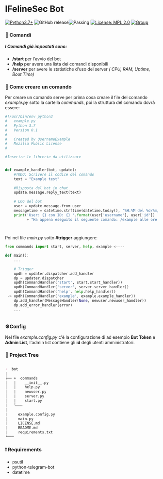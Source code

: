 <h1 align="centre">
  lFelineSec Bot <br>
</h1>

[![Python3.7+](https://img.shields.io/badge/Python-3.7%2B-green.svg)](https://www.python.org/downloads) ![GitHub release](https://img.shields.io/github/release-pre/Felinesec/FelineSec-Bot.svg?color=blue&style=popout)![Passing](https://img.shields.io/badge/Build-Passing-brightgreen.svg) [![License: MPL 2.0](https://img.shields.io/badge/License-MPL%202.0-brightgreen.svg)](https://opensource.org/licenses/MPL-2.0) [![Group](https://img.shields.io/badge/Group-%40FelineSec-blue.svg)](https://t.me/FelineSec)



### :thought_balloon: ​Comandi

##### I Comandi già impostati sono:

+ **/start** per l'avvio del bot
+ **/help** per avere una lista dei comandi disponibili
+ **/server** per avere le statistiche d'uso del server _( CPU, RAM, Uptime, Boot Time)_



### :memo: Come creare un comando

Per creare un comando serve per prima cosa creare il file del comando _example.py_ sotto la cartella _commands_, poi la struttura del comando dovrà essere:



```python
#!/usr/bin/env python3
#   example.py
#   Python 3.7
#   Version 0.1
#
#   Created by UsernameExample
#   Mozilla Public License
#

#Inserire le librerie da utilizzare


def example_handler(bot, update):
    #TODO: Scrivere il codice del comando
    text = "Example test"
    
    #Risposta del bot in chat
    update.message.reply_text(text)
    
    # LOG del bot
    user = update.message.from_user
    messagetime = datetime.strftime(datetime.today(), '%H:%M del %d/%m/%Y')
    print('User: {} con ID: {} '.format(user['username'], user['id'])
          + "Ha appena eseguito il seguente comando: /example alle ore " + messagetime)
    
 
```

Poi nel file _main.py_ sotto **#trigger** aggiungere:

```python
from commands import start, server, help, example <----

def main():
    ...
    
    # Trigger
    updh = updater.dispatcher.add_handler
    dp = updater.dispatcher
    updh(CommandHandler('start', start.start_handler))
    updh(CommandHandler('server', server.server_handler))
    updh(CommandHandler('help', help.help_handler))
 -> updh(CommandHandler('example', example.example_handler))  
    dp.add_handler(MessageHandler(None, newuser.newuser_handler))
    dp.add_error_handler(error)
    ...
   
```

### :gear: ​Config

Nel file _example.config.py_ c'è la configurazione di ad esempio **Bot Token** e **Admin List**, l'admin list contiene gli **id** degli utenti amministratori.

### :open_file_folder: ​Project Tree

```markdown

+  bot
|
├── +  commands
|   |    __init__.py
│   |    help.py
│   |    newuser.py
│   |    server.py
│   |    start.py
|   └───
|   
|     example.config.py
|     main.py
|     LICENSE.md
|     README.md
|     requirements.txt
└───

```

### :heavy_exclamation_mark: Requirements

+ psutil
+ python-telegram-bot
+ datetime



